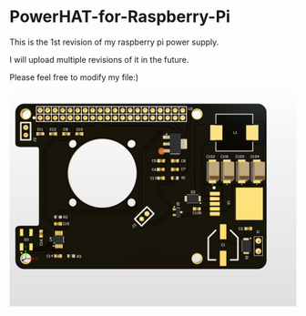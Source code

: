 # PowerHAT-for-Raspberry-Pi

This is the 1st revision of my raspberry pi power supply.

I will upload multiple revisions of it in the future.

Please feel free to modify my file:)

![alt text](https://github.com/lilcommieblyat/PowerHAT-for-Raspberry-Pi/blob/master/preview.PNG)
